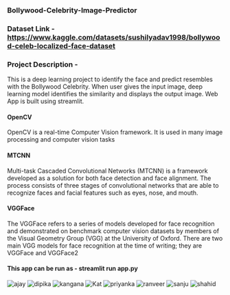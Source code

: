 ### Bollywood-Celebrity-Image-Predictor

### Dataset Link - https://www.kaggle.com/datasets/sushilyadav1998/bollywood-celeb-localized-face-dataset

### Project Description - 
This is a deep learning project to identify the face and predict resembles with the Bollywood Celebrity. When user gives the input image, deep learning model identifies the similarity and displays the output image. Web App is built using streamlit.

#### OpenCV
OpenCV is a real-time Computer Vision framework. It is used in many image processing and computer vision tasks

#### MTCNN
Multi-task Cascaded Convolutional Networks (MTCNN) is a framework developed as a solution for both face detection and face alignment. The process consists of three stages of convolutional networks that are able to recognize faces and facial features such as eyes, nose, and mouth.

#### VGGFace
The VGGFace refers to a series of models developed for face recognition and demonstrated on benchmark computer vision datasets by members of the Visual Geometry Group (VGG) at the University of Oxford. There are two main VGG models for face recognition at the time of writing; they are VGGFace and VGGFace2

#### This app can be run as  - streamlit run app.py

![ajay](https://user-images.githubusercontent.com/72770346/163622340-37153cca-a27a-4748-9d53-575cec1ac3c0.PNG)
![dipika](https://user-images.githubusercontent.com/72770346/163622351-e89623e3-422c-4e83-9cb3-631bf7fe0110.PNG)
![kangana](https://user-images.githubusercontent.com/72770346/163622366-8b842e6c-3b00-43d0-8c98-f8d459b07972.PNG)
![Kat](https://user-images.githubusercontent.com/72770346/163622374-06a6cc30-1abd-430a-b69c-db226cad4a0d.PNG)
![priyanka](https://user-images.githubusercontent.com/72770346/163622380-ac4ee8e5-a260-4480-bd0e-c7590ce5c452.PNG)
![ranveer](https://user-images.githubusercontent.com/72770346/163622385-a4ea3e37-32f7-49db-ab6e-9bae87ad2a44.PNG)
![sanju](https://user-images.githubusercontent.com/72770346/163622390-cf96bd30-6577-463f-92e1-89d0ecf1e296.PNG)
![shahid](https://user-images.githubusercontent.com/72770346/163622401-2602f4a5-674a-41b2-ba5f-51665b03acc3.PNG)
